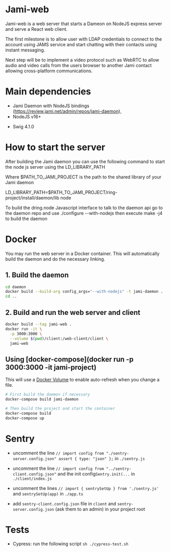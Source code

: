 # Jami-web

Jami-web is a web server that starts a Dameon on NodeJS express server and serve a React web client.

The first milestone is to allow user with LDAP credentials to connect to the account using JAMS service and start chatting with their contacts using instant messaging.

Next step will be to implement a video protocol such as WebRTC to allow audio and video calls from the users browser to another Jami contact allowing cross-platform communications.

# Main dependencies

* Jami Daemon with NodeJS bindings (https://review.jami.net/admin/repos/jami-daemon),
* NodeJS v16+
+ Swig 4.1.0

# How to start the server

After building the Jami daemon you can use the following command to start the node js server using the LD_LIBRARY_PATH

Where $PATH_TO_JAMI_PROJECT is the path to the shared library of your Jami daemon

LD_LIBRARY_PATH=$PATH_TO_JAMI_PROJECT/ring-project/install/daemon/lib node

To build the dring.node Javascript interface to talk to the daemon api go to the daemon repo and use ./configure --with-nodejs then execute make -j4 to build the daemon

# Docker

You may run the web server in a Docker container. This will automatically build the daemon and do the necessary linking.

## 1. Build the daemon

```bash
cd daemon
docker build --build-arg config_args="--with-nodejs" -t jami-daemon .
cd ..
```

## 2. Build and run the web server and client

```bash
docker build --tag jami-web .
docker run -it \
  -p 3000:3000 \
  --volume $(pwd)/client:/web-client/client \
  jami-web
```

## Using [docker-compose](docker run -p 3000:3000 -it jami-project)
This will use a [Docker Volume](https://docs.docker.com/storage/volumes/) to enable auto-refresh when you change a file.

```bash
# First build the daemon if necessary
docker-compose build jami-daemon

# Then build the project and start the container
docker-compose build
docker-compose up
```

# Sentry

- uncomment the line `// import config from "./sentry-server.config.json" assert { type: "json" };` in `./sentry.js`

- uncomment the line `// import config from "../sentry-client.config.json"` and the init config`Sentry.init(...` in `./client/index.js`

- uncomment the lines `// import { sentrySetUp } from './sentry.js'` and `sentrySetUp(app)` in `./app.ts`  

- add `sentry-client.config.json` file in `client` and `sentry-server.config.json` (ask them to an admin) in your project root

# Tests

 - Cypress: run the following script `sh ./cypress-test.sh`
